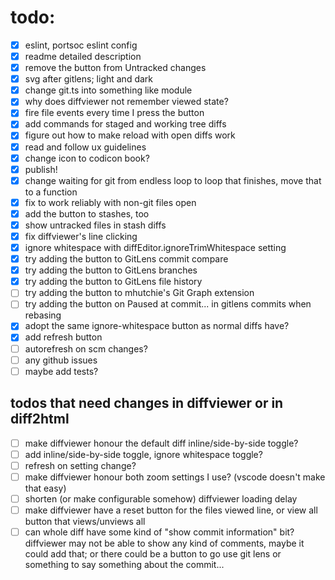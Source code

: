 # todo:

- [x] eslint, portsoc eslint config
- [x] readme detailed description
- [x] remove the button from Untracked changes
- [x] svg after gitlens; light and dark
- [x] change git.ts into something like module
- [x] why does diffviewer not remember viewed state?
- [x] fire file events every time I press the button
- [x] add commands for staged and working tree diffs
- [x] figure out how to make reload with open diffs work
- [x] read and follow ux guidelines
- [x] change icon to codicon book?
- [x] publish!
- [x] change waiting for git from endless loop to loop that finishes, move that
      to a function
- [x] fix to work reliably with non-git files open
- [x] add the button to stashes, too
- [x] show untracked files in stash diffs
- [x] fix diffviewer's line clicking
- [x] ignore whitespace with diffEditor.ignoreTrimWhitespace setting
- [x] try adding the button to GitLens commit compare
- [x] try adding the button to GitLens branches
- [x] try adding the button to GitLens file history
- [ ] try adding the button to mhutchie's Git Graph extension
- [ ] try adding the button on Paused at commit... in gitlens commits when
      rebasing
- [x] adopt the same ignore-whitespace button as normal diffs have?
- [x] add refresh button
- [ ] autorefresh on scm changes?
- [ ] any github issues
- [ ] maybe add tests?

## todos that need changes in diffviewer or in diff2html

- [ ] make diffviewer honour the default diff inline/side-by-side toggle?
- [ ] add inline/side-by-side toggle, ignore whitespace toggle?
- [ ] refresh on setting change?
- [ ] make diffviewer honour both zoom settings I use? (vscode doesn't make that
      easy)
- [ ] shorten (or make configurable somehow) diffviewer loading delay
- [ ] make diffviewer have a reset button for the files viewed line, or view all
      button that views/unviews all
- [ ] can whole diff have some kind of "show commit information" bit? diffviewer
      may not be able to show any kind of comments, maybe it could add that; or
      there could be a button to go use git lens or something to say something
      about the commit...
